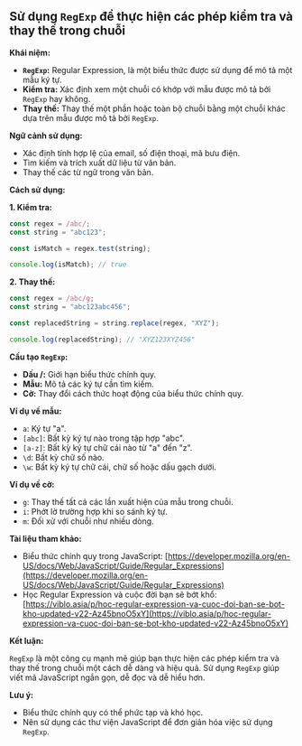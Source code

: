 ## Sử dụng `RegExp` để thực hiện các phép kiểm tra và thay thế trong chuỗi

**Khái niệm:**

- **`RegExp`:** Regular Expression, là một biểu thức được sử dụng để mô tả một mẫu ký tự.
- **Kiểm tra:** Xác định xem một chuỗi có khớp với mẫu được mô tả bởi `RegExp` hay không.
- **Thay thế:** Thay thế một phần hoặc toàn bộ chuỗi bằng một chuỗi khác dựa trên mẫu được mô tả bởi `RegExp`.

**Ngữ cảnh sử dụng:**

- Xác định tính hợp lệ của email, số điện thoại, mã bưu điện.
- Tìm kiếm và trích xuất dữ liệu từ văn bản.
- Thay thế các từ ngữ trong văn bản.

**Cách sử dụng:**

**1. Kiểm tra:**

```javascript
const regex = /abc/;
const string = "abc123";

const isMatch = regex.test(string);

console.log(isMatch); // true
```

**2. Thay thế:**

```javascript
const regex = /abc/g;
const string = "abc123abc456";

const replacedString = string.replace(regex, "XYZ");

console.log(replacedString); // "XYZ123XYZ456"
```

**Cấu tạo `RegExp`:**

- **Dấu /:** Giới hạn biểu thức chính quy.
- **Mẫu:** Mô tả các ký tự cần tìm kiếm.
- **Cờ:** Thay đổi cách thức hoạt động của biểu thức chính quy.

**Ví dụ về mẫu:**

- `a`: Ký tự "a".
- `[abc]`: Bất kỳ ký tự nào trong tập hợp "abc".
- `[a-z]`: Bất kỳ ký tự chữ cái nào từ "a" đến "z".
- `\d`: Bất kỳ chữ số nào.
- `\w`: Bất kỳ ký tự chữ cái, chữ số hoặc dấu gạch dưới.

**Ví dụ về cờ:**

- `g`: Thay thế tất cả các lần xuất hiện của mẫu trong chuỗi.
- `i`: Phớt lờ trường hợp khi so sánh ký tự.
- `m`: Đối xử với chuỗi như nhiều dòng.

**Tài liệu tham khảo:**

- Biểu thức chính quy trong JavaScript: [https://developer.mozilla.org/en-US/docs/Web/JavaScript/Guide/Regular_Expressions](https://developer.mozilla.org/en-US/docs/Web/JavaScript/Guide/Regular_Expressions)
- Học Regular Expression và cuộc đời bạn sẽ bớt khổ: [https://viblo.asia/p/hoc-regular-expression-va-cuoc-doi-ban-se-bot-kho-updated-v22-Az45bnoO5xY](https://viblo.asia/p/hoc-regular-expression-va-cuoc-doi-ban-se-bot-kho-updated-v22-Az45bnoO5xY)

**Kết luận:**

`RegExp` là một công cụ mạnh mẽ giúp bạn thực hiện các phép kiểm tra và thay thế trong chuỗi một cách dễ dàng và hiệu quả. Sử dụng `RegExp` giúp viết mã JavaScript ngắn gọn, dễ đọc và dễ hiểu hơn.

**Lưu ý:**

- Biểu thức chính quy có thể phức tạp và khó học.
- Nên sử dụng các thư viện JavaScript để đơn giản hóa việc sử dụng `RegExp`.
